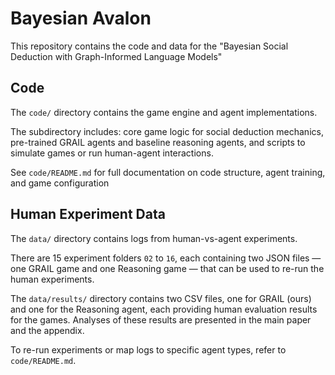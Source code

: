 # Bayesian Avalon
This repository contains the code and data for the "Bayesian Social Deduction with Graph-Informed Language Models"

## Code

The `code/` directory contains the game engine and agent implementations.

The subdirectory includes: core game logic for social deduction mechanics, pre-trained GRAIL agents and baseline reasoning agents, and scripts to simulate games or run human-agent interactions.

See `code/README.md` for full documentation on code structure, agent training, and game configuration

## Human Experiment Data

The `data/` directory contains logs from human-vs-agent experiments.

There are 15 experiment folders `02` to `16`, each containing two JSON files &mdash; one GRAIL game and one Reasoning game &mdash; that can be used to re-run the human experiments.

The `data/results/` directory contains two CSV files, one for GRAIL (ours) and one for the Reasoning agent, each providing human evaluation results for the games. Analyses of these results are presented in the main paper and the appendix.

To re-run experiments or map logs to specific agent types, refer to `code/README.md`.